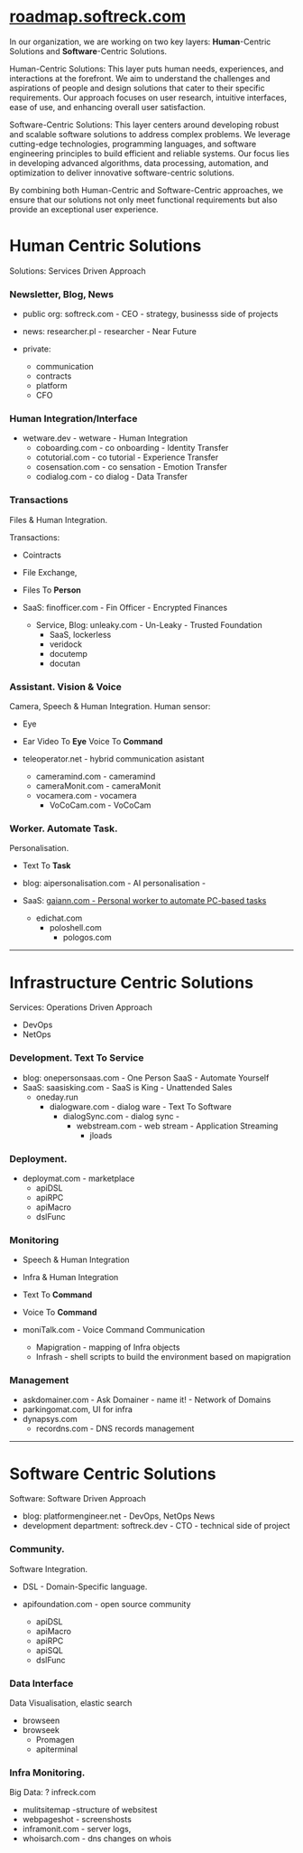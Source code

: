 # [roadmap.softreck.com](http://roadmap.softreck.com)

In our organization, we are working on two key layers: **Human**-Centric Solutions and **Software**-Centric Solutions. 

Human-Centric Solutions: 
This layer puts human needs, experiences, and interactions at the forefront. 
We aim to understand the challenges and aspirations of people and design solutions that cater to their specific requirements. 
Our approach focuses on user research, intuitive interfaces, ease of use, and enhancing overall user satisfaction.

Software-Centric Solutions:
This layer centers around developing robust and scalable software solutions to address complex problems. 
We leverage cutting-edge technologies, programming languages, and software engineering principles to build efficient and reliable systems. 
Our focus lies in developing advanced algorithms, data processing, automation, and optimization to deliver innovative software-centric solutions.

By combining both Human-Centric and Software-Centric approaches, we ensure that our solutions not only meet functional requirements but also provide an exceptional user experience.



# Human Centric Solutions

Solutions: Services Driven Approach

### Newsletter, Blog, News

+ public org: softreck.com - CEO - strategy, businesss side of projects 
+ news: researcher.pl - researcher - Near Future

+ private:
  + communication
  + contracts
  + platform
  + CFO
    

### Human Integration/Interface

+ wetware.dev - wetware - Human Integration
  + coboarding.com - co onboarding - Identity Transfer
  + cotutorial.com - co tutorial - Experience Transfer 
  + cosensation.com -  co sensation - Emotion Transfer
  + codialog.com - co dialog - Data Transfer


### Transactions

Files & Human Integration.

Transactions:
+ Cointracts
+ File Exchange,
+ Files To **Person**

+ SaaS: finofficer.com - Fin Officer - Encrypted Finances
  + Service, Blog: unleaky.com - Un-Leaky - Trusted Foundation
    + SaaS, lockerless
    + veridock
    + docutemp
    + docutan


### Assistant. Vision & Voice

Camera, Speech & Human Integration. 
Human sensor:
+ Eye
+ Ear 
Video To **Eye**
Voice To **Command**

+ teleoperator.net - hybrid communication asistant
  + cameramind.com - cameramind
  + cameraMonit.com  - cameraMonit
  + vocamera.com - vocamera
    + VoCoCam.com - VoCoCam      
    

### Worker. Automate Task.

Personalisation.
+ Text To **Task**

+ blog: aipersonalisation.com - AI personalisation -
+ SaaS: [gaiann.com - Personal worker to automate PC-based tasks](https://www.gaiann.com/)
  + edichat.com
    + poloshell.com
      + pologos.com 


---


# Infrastructure Centric Solutions

Services: Operations Driven Approach

+ DevOps
+ NetOps


### Development. Text To Service

+ blog: onepersonsaas.com - One Person SaaS - Automate Yourself
+ SaaS: saasisking.com - SaaS is King - Unattended Sales      
  + oneday.run 
    + dialogware.com - dialog ware - Text To Software
      + dialogSync.com - dialog sync -  
        + webstream.com - web stream - Application Streaming  
          + jloads
     


### Deployment.

+ deploymat.com - marketplace
  + apiDSL
  + apiRPC
  + apiMacro
  + dslFunc
    

### Monitoring

+ Speech & Human Integration
+ Infra & Human Integration
+ Text To **Command**
+ Voice To **Command**

+ moniTalk.com - Voice Command Communication 
  + Mapigration - mapping of Infra objects
  + Infrash - shell scripts to build the environment based on mapigration      


### Management

+ askdomainer.com - Ask Domainer - name it! - Network of Domains
+ parkingomat.com, UI for infra
+ dynapsys.com
  + recordns.com - DNS records management



---
    

# Software Centric Solutions

Software: Software Driven Approach

+ blog: platformengineer.net - DevOps, NetOps  News
+ development department: softreck.dev - CTO - technical side of project

  
### Community.

Software Integration.
+ DSL - Domain-Specific language.
  
+ apifoundation.com - open source community      
  + apiDSL
  + apiMacro
  + apiRPC
  + apiSQL
  + dslFunc



### Data Interface

Data Visualisation, elastic search

+ browseen
+ browseek
  + Promagen
  + apiterminal


### Infra Monitoring. 

Big Data:
? infreck.com
+ mulitsitemap -structure of websitest
+ webpageshot - screenshosts
+ inframonit.com - server logs, 
+ whoisarch.com - dns changes on whois





